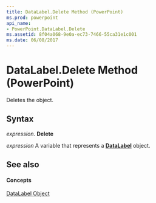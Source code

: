 ```yaml
---
title: DataLabel.Delete Method (PowerPoint)
ms.prod: powerpoint
api_name:
- PowerPoint.DataLabel.Delete
ms.assetid: 8f04a068-9e0a-ec73-7466-55ca31e1c001
ms.date: 06/08/2017
---
```



# DataLabel.Delete Method (PowerPoint)

Deletes the object.


## Syntax

 _expression_. **Delete**

 _expression_ A variable that represents a **[DataLabel](PowerPoint.DataLabel.md)** object.


## See also


#### Concepts


[DataLabel Object](PowerPoint.DataLabel.md)

